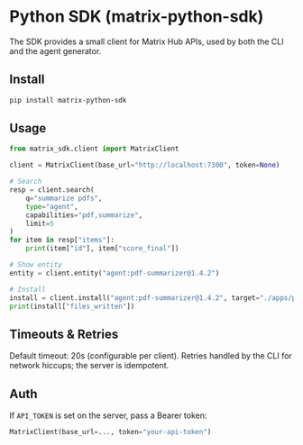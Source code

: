 # Python SDK (matrix-python-sdk)

The SDK provides a small client for Matrix Hub APIs, used by both the CLI and the agent generator.

## Install

```bash
pip install matrix-python-sdk
```
## Usage
```python
from matrix_sdk.client import MatrixClient

client = MatrixClient(base_url="http://localhost:7300", token=None)

# Search
resp = client.search(
    q="summarize pdfs",
    type="agent",
    capabilities="pdf,summarize",
    limit=5
)
for item in resp["items"]:
    print(item["id"], item["score_final"])

# Show entity
entity = client.entity("agent:pdf-summarizer@1.4.2")

# Install
install = client.install("agent:pdf-summarizer@1.4.2", target="./apps/pdf-bot")
print(install["files_written"])
```

## Timeouts & Retries
Default timeout: 20s (configurable per client).
Retries handled by the CLI for network hiccups; the server is idempotent.

## Auth
If `API_TOKEN` is set on the server, pass a Bearer token:
```python
MatrixClient(base_url=..., token="your-api-token")
```
